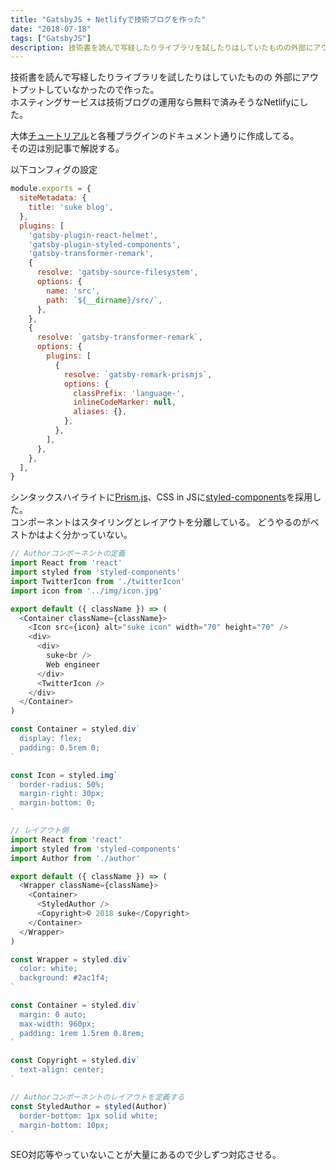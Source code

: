 ```yaml
---
title: "GatsbyJS + Netlifyで技術ブログを作った"
date: "2018-07-18"
tags: ["GatsbyJS"]
description: 技術書を読んで写経したりライブラリを試したりはしていたものの外部にアウトプットしていなかったので作った。
---
```


技術書を読んで写経したりライブラリを試したりはしていたものの
外部にアウトプットしていなかったので作った。  
ホスティングサービスは技術ブログの運用なら無料で済みそうなNetlifyにした。

大体[チュートリアル](https://www.gatsbyjs.org/tutorial/ "チュートリアル")と各種プラグインのドキュメント通りに作成してる。  
その辺は別記事で解説する。

以下コンフィグの設定

```javascript
module.exports = {
  siteMetadata: {
    title: 'suke blog',
  },
  plugins: [
    'gatsby-plugin-react-helmet',
    'gatsby-plugin-styled-components',
    'gatsby-transformer-remark',
    {
      resolve: 'gatsby-source-filesystem',
      options: {
        name: 'src',
        path: `${__dirname}/src/`,
      },
    },
    {
      resolve: `gatsby-transformer-remark`,
      options: {
        plugins: [
          {
            resolve: `gatsby-remark-prismjs`,
            options: {
              classPrefix: 'language-',
              inlineCodeMarker: null,
              aliases: {},
            },
          },
        ],
      },
    },
  ],
}
```

シンタックスハイライトに[Prism.js](https://github.com/PrismJS/prism "Prism.js")、CSS in JSに[styled-components](https://github.com/styled-components/styled-components "styled-components")を採用した。  
コンポーネントはスタイリングとレイアウトを分離している。 どうやるのがベストかはよく分かっていない。

```javascript
// Authorコンポーネントの定義
import React from 'react'
import styled from 'styled-components'
import TwitterIcon from './twitterIcon'
import icon from '../img/icon.jpg'

export default ({ className }) => (
  <Container className={className}>
    <Icon src={icon} alt="suke icon" width="70" height="70" />
    <div>
      <div>
        suke<br />
        Web engineer
      </div>
      <TwitterIcon />
    </div>
  </Container>
)

const Container = styled.div`
  display: flex;
  padding: 0.5rem 0;
`

const Icon = styled.img`
  border-radius: 50%;
  margin-right: 30px;
  margin-bottom: 0;
`
```

```javascript
// レイアウト側
import React from 'react'
import styled from 'styled-components'
import Author from './author'

export default ({ className }) => (
  <Wrapper className={className}>
    <Container>
      <StyledAuthor />
      <Copyright>© 2018 suke</Copyright>
    </Container>
  </Wrapper>
)

const Wrapper = styled.div`
  color: white;
  background: #2ac1f4;
`

const Container = styled.div`
  margin: 0 auto;
  max-width: 960px;
  padding: 1rem 1.5rem 0.8rem;
`

const Copyright = styled.div`
  text-align: center;
`

// Authorコンポーネントのレイアウトを定義する
const StyledAuthor = styled(Author)`
  border-bottom: 1px solid white;
  margin-bottom: 10px;
`
```

SEO対応等やっていないことが大量にあるので少しずつ対応させる。